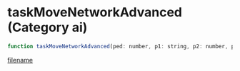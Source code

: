 # taskMoveNetworkAdvanced (Category ai)

```js
function taskMoveNetworkAdvanced(ped: number, p1: string, p2: number, p3: number, p4: number, p5: number, p6: number, p7: number, p8: number, p9: number, p10: boolean, animDict: string, flags: number): void
```

[filename](taskMoveNetworkAdvanced_m.md ':include')